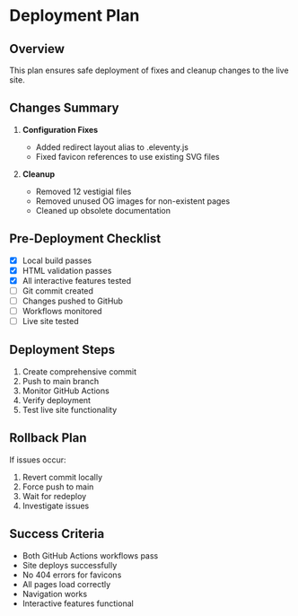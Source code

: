 # Deployment Plan

## Overview
This plan ensures safe deployment of fixes and cleanup changes to the live site.

## Changes Summary
1. **Configuration Fixes**
   - Added redirect layout alias to .eleventy.js
   - Fixed favicon references to use existing SVG files
   
2. **Cleanup**
   - Removed 12 vestigial files
   - Removed unused OG images for non-existent pages
   - Cleaned up obsolete documentation

## Pre-Deployment Checklist
- [x] Local build passes
- [x] HTML validation passes
- [x] All interactive features tested
- [ ] Git commit created
- [ ] Changes pushed to GitHub
- [ ] Workflows monitored
- [ ] Live site tested

## Deployment Steps
1. Create comprehensive commit
2. Push to main branch
3. Monitor GitHub Actions
4. Verify deployment
5. Test live site functionality

## Rollback Plan
If issues occur:
1. Revert commit locally
2. Force push to main
3. Wait for redeploy
4. Investigate issues

## Success Criteria
- Both GitHub Actions workflows pass
- Site deploys successfully
- No 404 errors for favicons
- All pages load correctly
- Navigation works
- Interactive features functional